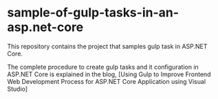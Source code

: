 # sample-of-gulp-tasks-in-an-asp.net-core

This repository contains the project that samples gulp task in ASP.NET Core. 

The complete procedure to create gulp tasks and it configuration in ASP.NET Core is explained in the blog, [Using Gulp to Improve Frontend Web Development Process for ASP.NET Core Application using Visual Studio]